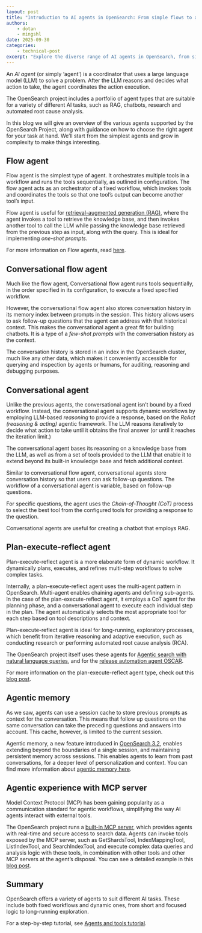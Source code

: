 ```yaml
---
layout: post
title: "Introduction to AI agents in OpenSearch: From simple flows to advanced ReAct multi-agent systems"
authors: 
    - dotan
    - mingshl
date: 2025-09-30
categories: 
    - technical-post
excerpt: "Explore the diverse range of AI agents in OpenSearch, from simple flow agents to advanced ReAct multi-agent systems. Learn how to choose the right agent for tasks like RAG, chatbots, research, and automated root cause analysis."
---
```


An *AI agent* (or simply ‘agent’) is a coordinator that uses a large language model (LLM) to solve a problem. After the LLM reasons and decides what action to take, the agent coordinates the action execution.

The OpenSearch project includes a portfolio of agent types that are suitable for a variety of different AI tasks, such as RAG, chatbots, research and automated root cause analysis.

In this blog we will give an overview of the various agents supported by the OpenSearch Project, along with guidance on how to choose the right agent for your task at hand. We’ll start from the simplest agents and grow in complexity to make things interesting.

## **Flow agent**

Flow agent is the simplest type of agent. It orchestrates multiple tools in a workflow and runs the tools sequentially, as outlined in configuration. The flow agent acts as an orchestrator of a fixed workflow, which invokes tools and coordinates the tools so that one tool’s output can become another tool’s input.

Flow agent is useful for [retrieval-augmented generation (RAG)](https://opensearch.org/blog/using-opensearch-for-retrieval-augmented-generation-rag/), where the agent invokes a tool to retrieve the knowledge base, and then invokes another tool to call the LLM while passing the knowledge base retrieved from the previous step as input, along with the query. This is ideal for implementing *one-shot prompts*.

For more information on Flow agents, read [here](https://docs.opensearch.org/latest/ml-commons-plugin/agents-tools/agents/flow/).

## **Conversational flow agent**

Much like the flow agent, Conversational flow agent runs tools sequentially, in the order specified in its configuration, to execute a fixed specified workflow.

However, the conversational flow agent also stores conversation history in its memory index between prompts in the session. This history allows users to ask follow-up questions that the agent can address with that historical context. This makes the conversational agent a great fit for building chatbots. It is a type of a *few-shot prompts* with the conversation history as the context.

The conversation history is stored in an index in the OpenSearch cluster, much like any other data, which makes it conveniently accessible for querying and inspection by agents or humans, for auditing, reasoning and debugging purposes.

## **Conversational agent**

Unlike the previous agents, the conversational agent isn’t bound by a fixed workflow. Instead, the conversational agent supports dynamic workflows by employing LLM-based *reasoning* to provide a response, based on the *ReAct (reasoning & acting)* agentic framework. The LLM reasons iteratively to decide what action to take until it obtains the final answer (or until it reaches the iteration limit.)

The conversational agent bases its reasoning on a knowledge base from the LLM, as well as from a set of tools provided to the LLM that enable it to extend beyond its built-in knowledge base and fetch additional context.

Similar to conversational flow agent, conversational agents store conversation history so that users can ask follow-up questions. The workflow of a conversational agent is variable, based on follow-up questions.

For specific questions, the agent uses the *Chain-of-Thought (CoT)* process to select the best tool from the configured tools for providing a response to the question.

Conversational agents are useful for creating a chatbot that employs RAG.

## **Plan-execute-reflect agent**

Plan-execute-reflect agent is a more elaborate form of dynamic workflow. It dynamically plans, executes, and refines multi-step workflows to solve complex tasks.

Internally, a plan-execute-reflect agent uses the multi-agent pattern in OpenSearch. Multi-agent enables chaining agents and defining sub-agents. In the case of the plan-execute-reflect agent, it employs a CoT agent for the planning phase, and a conversational agent to execute each individual step in the plan. The agent automatically selects the most appropriate tool for each step based on tool descriptions and context.

Plan-execute-reflect agent is ideal for long-running, exploratory processes, which benefit from iterative reasoning and adaptive execution, such as conducting research or performing automated root cause analysis (RCA).

The OpenSearch project itself uses these agents for [Agentic search with natural language queries](https://github.com/opensearch-project/ml-commons/blob/main/docs/tutorials/agentic_search/agentic_search_llm_generated_type.md), and for the [release automation agent OSCAR](https://github.com/opensearch-project/oscar-ai-bot).

For more information on the plan-execute-reflect agent type, check out this [blog post](https://opensearch.org/blog/intelligent-troubleshooting-using-opensearch-3-0s-plan-execute-reflect-agent/).

## **Agentic memory**

As we saw, agents can use a session cache to store previous prompts as context for the conversation. This means that follow up questions on the same conversation can take the preceding questions and answers into account. This cache, however, is limited to the current session.

Agentic memory, a new feature introduced in [OpenSearch 3.2](https://opensearch.org/blog/introducing-opensearch-3-2-next-generation-search-and-anayltics-with-enchanced-ai-capabilities/), enables extending beyond the boundaries of a single session, and maintaining persistent memory across sessions. This enables agents to learn from past conversations, for a deeper level of personalization and context. You can find more information about [agentic memory here](https://docs.opensearch.org/latest/ml-commons-plugin/api/agentic-memory-apis/index/).

## **Agentic experience with MCP server**

Model Context Protocol (MCP) has been gaining popularity as a communication standard for agentic workflows, simplifying the way AI agents interact with external tools.

The OpenSearch project runs a [built-in MCP server](https://opensearch.org/blog/introducing-mcp-in-opensearch/), which provides agents with real-time and secure access to search data. Agents can invoke tools exposed by the MCP server, such as GetShardsTool, IndexMappingTool, ListIndexTool, and SearchIndexTool, and execute complex data queries and analysis logic with these tools, in combination with other tools and other MCP servers at the agent’s disposal. You can see a detailed example in this [blog post](https://opensearch.org/blog/unlocking-agentic-ai-experiences-with-opensearch/).

## **Summary**

OpenSearch offers a variety of agents to suit different AI tasks. These include both fixed workflows and dynamic ones, from short and focused logic to long-running exploration.

For a step-by-step tutorial, see [Agents and tools tutorial](https://docs.opensearch.org/latest/ml-commons-plugin/agents-tools/agents-tools-tutorial/).

